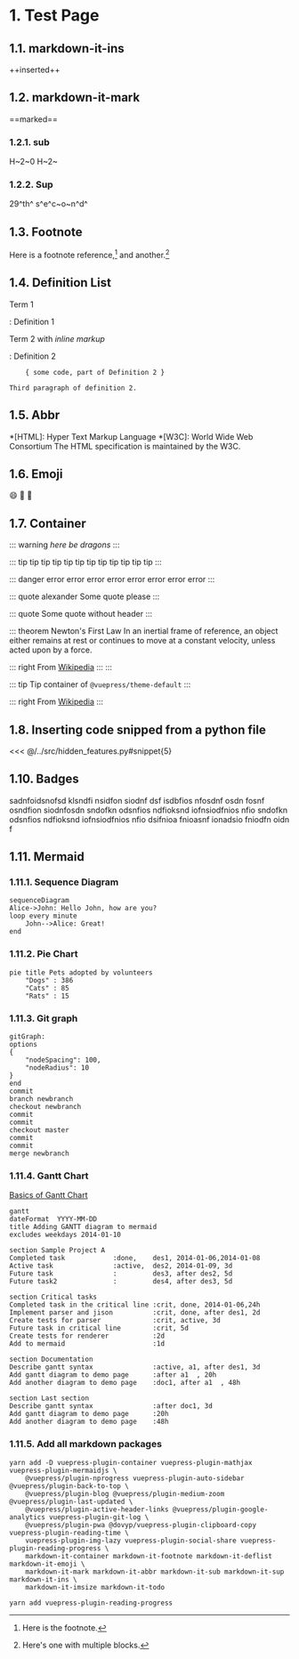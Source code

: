 # 1. Test Page

<Badge type="tip" vertical="top" text="beta+"  />
<Badge type="warning" vertical="top" text="beta+"  />
<Badge type="error" vertical="top" text="beta+"  />


## 1.1. markdown-it-ins

++inserted++

## 1.2. markdown-it-mark

==marked==

### 1.2.1. sub

H~2~0 H~2~

### 1.2.2. Sup

29^th^   s^e^c~o~n^d^

## 1.3. Footnote

Here is a footnote reference,[^1] and another.[^longnote]

[^1]: Here is the footnote.

[^longnote]: Here's one with multiple blocks.

## 1.4. Definition List

Term 1

: Definition 1

Term 2 with *inline markup*

:   Definition 2

        { some code, part of Definition 2 }

    Third paragraph of definition 2.

## 1.5. Abbr

*[HTML]: Hyper Text Markup Language
*[W3C]:  World Wide Web Consortium
The HTML specification
is maintained by the W3C.

## 1.6. Emoji

:smile: :tada: :100:


## 1.7. Container

::: warning
*here be dragons*
:::

::: tip
tip tip tip tip tip tip tip tip tip tip tip
:::

::: danger
error error error error error error error error
:::

::: quote alexander
Some quote please
:::

::: quote
Some quote without header
:::


::: theorem Newton's First Law
In an inertial frame of reference, an object either remains at rest or continues to move at a constant velocity, unless acted upon by a force.

  ::: right
  From [Wikipedia](https://en.wikipedia.org/wiki/Newton%27s_laws_of_motion)
  :::
:::

::: tip
Tip container of `@vuepress/theme-default`
:::

::: right
From [Wikipedia](https://en.wikipedia.org/wiki/Newton%27s_laws_of_motion)
:::

## 1.8. Inserting code snipped from a python file

<<< @/../src/hidden_features.py#snippet{5}


## 1.10. Badges

sadnfoidsnofsd  klsndfi nsidfon siodnf dsf
<Badge type="warning" vertical="top" text="Lazy loading"  />
isdbfios nfosdnf osdn fosnf osndfion siodnfosdn
<Badge type="warning" vertical="middle" text="Lazy loading"  />
sndofkn odsnfios ndfioksnd iofnsiodfnios nfio
<Badge type="tip" vertical="middle" text="Lazy loading"  />
sndofkn odsnfios ndfioksnd iofnsiodfnios nfio
<Badge type="error" vertical="middle" text="Lazy loading"  />
dsifnioa fnioasnf ionadsio fniodfn oidn f

## 1.11. Mermaid

### 1.11.1. Sequence Diagram

``` mermaid
sequenceDiagram
Alice->John: Hello John, how are you?
loop every minute
    John-->Alice: Great!
end
```

### 1.11.2. Pie Chart

```mermaid
pie title Pets adopted by volunteers
	"Dogs" : 386
	"Cats" : 85
	"Rats" : 15
```

### 1.11.3. Git graph

```mermaid
gitGraph:
options
{
    "nodeSpacing": 100,
    "nodeRadius": 10
}
end
commit
branch newbranch
checkout newbranch
commit
commit
checkout master
commit
commit
merge newbranch
```

### 1.11.4. Gantt Chart

[Basics of Gantt Chart](https://avimehenwal.in/blog/gantt-chart/)

```mermaid
gantt
dateFormat  YYYY-MM-DD
title Adding GANTT diagram to mermaid
excludes weekdays 2014-01-10

section Sample Project A
Completed task            :done,    des1, 2014-01-06,2014-01-08
Active task               :active,  des2, 2014-01-09, 3d
Future task               :         des3, after des2, 5d
Future task2              :         des4, after des3, 5d

section Critical tasks
Completed task in the critical line :crit, done, 2014-01-06,24h
Implement parser and jison          :crit, done, after des1, 2d
Create tests for parser             :crit, active, 3d
Future task in critical line        :crit, 5d
Create tests for renderer           :2d
Add to mermaid                      :1d

section Documentation
Describe gantt syntax               :active, a1, after des1, 3d
Add gantt diagram to demo page      :after a1  , 20h
Add another diagram to demo page    :doc1, after a1  , 48h

section Last section
Describe gantt syntax               :after doc1, 3d
Add gantt diagram to demo page      :20h
Add another diagram to demo page    :48h
```


### 1.11.5. Add all markdown packages

```
yarn add -D vuepress-plugin-container vuepress-plugin-mathjax vuepress-plugin-mermaidjs \
    @vuepress/plugin-nprogress vuepress-plugin-auto-sidebar @vuepress/plugin-back-to-top \
    @vuepress/plugin-blog @vuepress/plugin-medium-zoom @vuepress/plugin-last-updated \
    @vuepress/plugin-active-header-links @vuepress/plugin-google-analytics vuepress-plugin-git-log \
    @vuepress/plugin-pwa @dovyp/vuepress-plugin-clipboard-copy vuepress-plugin-reading-time \
    vuepress-plugin-img-lazy vuepress-plugin-social-share vuepress-plugin-reading-progress \
    markdown-it-container markdown-it-footnote markdown-it-deflist markdown-it-emoji \
    markdown-it-mark markdown-it-abbr markdown-it-sub markdown-it-sup markdown-it-ins \
    markdown-it-imsize markdown-it-todo

yarn add vuepress-plugin-reading-progress
```

